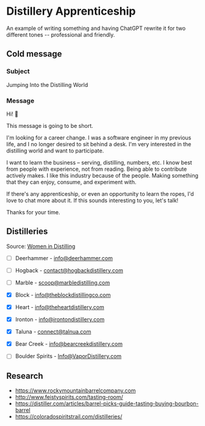 # Distillery Apprenticeship

An example of writing something and having ChatGPT rewrite it for two different
tones -- professional and friendly.

## Cold message

### Subject

Jumping Into the Distilling World

### Message

Hi! 👋

This message is going to be short.

I'm looking for a career change. I was a software engineer in my previous life,
and I no longer desired to sit behind a desk. I'm very interested in the
distilling world and want to participate.

I want to learn the business – serving, distilling, numbers, etc. I know best
from people with experience, not from reading. Being able to contribute actively
makes. I like this industry because of the people. Making something that they
can enjoy, consume, and experiment with.

If there's any apprenticeship, or even an opportunity to learn the ropes, I'd
love to chat more about it. If this sounds interesting to you, let's talk!

Thanks for your time.

## Distilleries

Source:
[Women in Distilling](https://www.distillingwomen.com/blog/7-woman-run-whiskey-distilleries-in-colorado)

- [ ] Deerhammer - info@deerhammer.com
- [ ] Hogback - contact@hogbackdistillery.com
- [ ] Marble - scoop@marbledistilling.com
- [x] Block - info@theblockdistillingco.com
- [x] Heart - info@theheartdistillery.com
- [x] Ironton - info@irontondistillery.com
- [x] Taluna - connect@talnua.com

- [x] Bear Creek - info@bearcreekdistillery.com
- [ ] Boulder Spirits - Info@VaporDistillery.com

## Research

- https://www.rockymountainbarrelcompany.com
- http://www.feistyspirits.com/tasting-room/
- https://distiller.com/articles/barrel-picks-guide-tasting-buying-bourbon-barrel
- https://coloradospiritstrail.com/distilleries/
